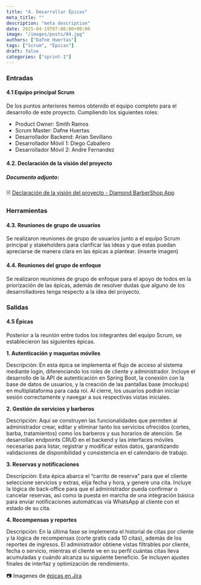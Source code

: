 ```yaml
---
title: "4. Desarrollar Épicas"
meta_title: ""
description: "meta description"
date: 2025-04-19T07:00:00+00:00
image: "/images/posts/04.jpg"
authors: ["Dafne Huertas"]
tags: ["Scrum", "Épicas"]
draft: false
categories: ["sprint-1"]
---
```

### Entradas

#### 4.1 Equipo principal Scrum

De los puntos anteriores hemos obtenido el equipo completo para el desarrollo de este proyecto. Cumpliendo los siguientes roles:

- Product Owner: Smith Ramos
- Scrum Master: Dafne Huertas
- Desarrollador Backend: Arian Sevillano
- Desarrollador Móvil 1: Diego Caballero
- Desarrollador Móvil 2: Andre Fernandez

#### 4.2. Declaración de la visión del proyecto

##### **Documento adjunto:**
 🗎 [Declaración de la visión del proyecto - Diamond BarberShop App](https://docs.google.com/document/d/10uRcqr6bJ-H-qqzbuojhRv3YDPEu_928QwsCWa_LyCU/edit?usp=sharing)

### Herramientas

#### 4.3. Reuniones de grupo de usuarios

Se realizaron reuniones de grupo de usuarios junto a el equipo Scrum principal y stakeholders para clarificar las ideas y que estas puedan apreciarse de manera clara en las épicas a plantear.
(inserte imagen)

#### 4.4. Reuniones del grupo de enfoque

Se realizaron reuniones de grupo de enfoque para el apoyo de todos en la priorización de las épicas, además de resolver dudas que alguno de los desarrolladores tenga respecto a la idea del proyecto.

### Salidas

#### 4.5 Épicas

Posterior a la reunión entre todos los integrantes del equipo Scrum, se establecieron las siguientes épicas.

**1. Autenticación y maquetas móviles**

Descripción: En esta épica se implementa el flujo de acceso al sistema mediante login, diferenciando los roles de cliente y administrador. Incluye el desarrollo de la API de autenticación en Spring Boot, la conexión con la base de datos de usuarios, y la creación de las pantallas base (mockups) en multiplataforma para cada rol. Al cierre, los usuarios podrán iniciar sesión correctamente y navegar a sus respectivas vistas iniciales.

**2. Gestión de servicios y barberos**

Descripción: Aquí se construyen las funcionalidades que permiten al administrador crear, editar y eliminar tanto los servicios ofrecidos (cortes, barba, tratamientos) como los barberos y sus horarios de atención. Se desarrollan endpoints CRUD en el backend y las interfaces móviles necesarias para listar, registrar y modificar estos datos, garantizando validaciones de disponibilidad y consistencia en el calendario de trabajo.

**3. Reservas y notificaciones**

Descripción: Esta épica abarca el “carrito de reserva” para que el cliente seleccione servicios y extras, elija fecha y hora, y genere una cita. Incluye la lógica de back‑office para que el administrador pueda confirmar o cancelar reservas, así como la puesta en marcha de una integración básica para enviar notificaciones automáticas vía WhatsApp al cliente con el estado de su cita.

**4. Recompensas y reportes**

Descripción: En la última fase se implementa el historial de citas por cliente y la lógica de recompensas (corte gratis cada 10 citas), además de los reportes de ingresos. El administrador obtiene vistas filtrables por cliente, fecha o servicio, mientras el cliente ve en su perfil cuántas citas lleva acumuladas y cuándo alcanza su siguiente beneficio. Se incluyen ajustes finales de interfaz y optimización de rendimiento.

 📷 Imagenes de [épicas en Jira](https://drive.google.com/file/d/1B-KF8Ogk_Un40hqgDYDLOOSm-vRAYFsX/view?usp=sharing)
